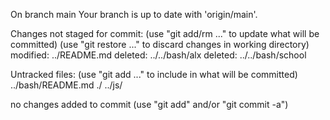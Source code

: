 On branch main
Your branch is up to date with 'origin/main'.

Changes not staged for commit:
  (use "git add/rm <file>..." to update what will be committed)
  (use "git restore <file>..." to discard changes in working directory)
	modified:   ../README.md
	deleted:    ../../bash/alx
	deleted:    ../../bash/school

Untracked files:
  (use "git add <file>..." to include in what will be committed)
	../bash/README.md
	./
	../js/

no changes added to commit (use "git add" and/or "git commit -a")
